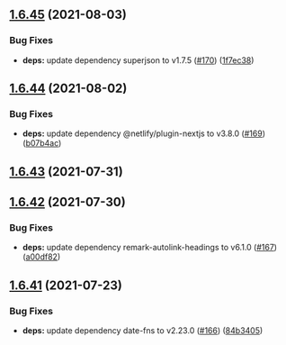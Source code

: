 ## [1.6.45](https://github.com/dds/bosabosa.org/compare/v1.6.44...v1.6.45) (2021-08-03)


### Bug Fixes

* **deps:** update dependency superjson to v1.7.5 ([#170](https://github.com/dds/bosabosa.org/issues/170)) ([1f7ec38](https://github.com/dds/bosabosa.org/commit/1f7ec38dbb0046fc600b471afa1308e9b515b6ff))



## [1.6.44](https://github.com/dds/bosabosa.org/compare/v1.6.43...v1.6.44) (2021-08-02)


### Bug Fixes

* **deps:** update dependency @netlify/plugin-nextjs to v3.8.0 ([#169](https://github.com/dds/bosabosa.org/issues/169)) ([b07b4ac](https://github.com/dds/bosabosa.org/commit/b07b4ac0465887efc0c70766d7e3469ae85f362e))



## [1.6.43](https://github.com/dds/bosabosa.org/compare/v1.6.42...v1.6.43) (2021-07-31)



## [1.6.42](https://github.com/dds/bosabosa.org/compare/v1.6.41...v1.6.42) (2021-07-30)


### Bug Fixes

* **deps:** update dependency remark-autolink-headings to v6.1.0 ([#167](https://github.com/dds/bosabosa.org/issues/167)) ([a00df82](https://github.com/dds/bosabosa.org/commit/a00df823c5e38d66da351c91e714051d28d836ec))



## [1.6.41](https://github.com/dds/bosabosa.org/compare/v1.6.40...v1.6.41) (2021-07-23)


### Bug Fixes

* **deps:** update dependency date-fns to v2.23.0 ([#166](https://github.com/dds/bosabosa.org/issues/166)) ([84b3405](https://github.com/dds/bosabosa.org/commit/84b3405b5f97c6f6b18496f1207ac0edab496a1c))




